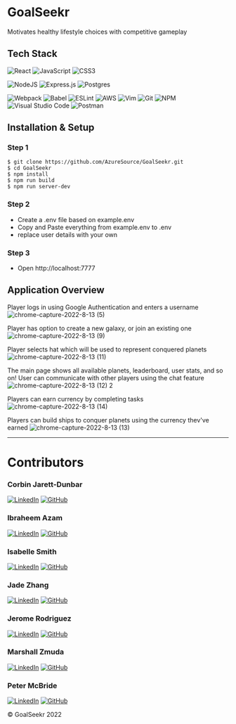 # GoalSeekr
Motivates healthy lifestyle choices with competitive gameplay

## Tech Stack

![React](https://img.shields.io/badge/react-%2320232a.svg?style=for-the-badge&logo=react&logoColor=%2361DAFB)
![JavaScript](https://img.shields.io/badge/JavaScript-323330?style=for-the-badge&logo=javascript&logoColor=F7DF1E) 
![CSS3](https://img.shields.io/badge/css3-%231572B6.svg?style=for-the-badge&logo=css3&logoColor=white)

![NodeJS](https://img.shields.io/badge/node.js-6DA55F?style=for-the-badge&logo=node.js&logoColor=white)
![Express.js](https://img.shields.io/badge/Express.js-000000?style=for-the-badge&logo=express&logoColor=white)
![Postgres](https://img.shields.io/badge/postgres-%23316192.svg?style=for-the-badge&logo=postgresql&logoColor=white)


![Webpack](https://img.shields.io/badge/webpack-%238DD6F9.svg?style=for-the-badge&logo=webpack&logoColor=black) 
![Babel](https://img.shields.io/badge/Babel-F9DC3e?style=for-the-badge&logo=babel&logoColor=black) 
![ESLint](https://img.shields.io/badge/ESLint-4B3263?style=for-the-badge&logo=eslint&logoColor=white)
![AWS](https://img.shields.io/badge/AWS-%23FF9900.svg?style=for-the-badge&logo=amazon-aws&logoColor=white) 
![Vim](https://img.shields.io/badge/VIM-%2311AB00.svg?style=for-the-badge&logo=vim&logoColor=white) 
![Git](https://img.shields.io/badge/git-%23F05033.svg?style=for-the-badge&logo=git&logoColor=white) 
![NPM](https://img.shields.io/badge/NPM-%23000000.svg?style=for-the-badge&logo=npm&logoColor=white) 
![Visual Studio Code](https://img.shields.io/badge/Visual_Studio_Code-0078D4?style=for-the-badge&logo=visual%20studio%20code&logoColor=white)
![Postman](https://img.shields.io/badge/Postman-FF6C37?style=for-the-badge&logo=Postman&logoColor=white)


## Installation & Setup

### Step 1
```
$ git clone https://github.com/AzureSource/GoalSeekr.git
$ cd GoalSeekr
$ npm install
$ npm run build
$ npm run server-dev
```
### Step 2
- Create a .env file based on example.env
- Copy and Paste everything from example.env to .env
- replace user details with your own
### Step 3
- Open http://localhost:7777


## Application Overview

Player logs in using Google Authentication and enters a username
![chrome-capture-2022-8-13 (5)](https://user-images.githubusercontent.com/20650665/189980705-4b124a40-94ea-4ef0-9863-3eeddac30561.gif)
<br/> 

Player has option to create a new galaxy, or join an existing one
![chrome-capture-2022-8-13 (9)](https://user-images.githubusercontent.com/20650665/189981793-c231f598-95f6-4319-b36f-3d3f57942cdc.gif)
<br/>

Player selects hat which will be used to represent conquered planets
![chrome-capture-2022-8-13 (11)](https://user-images.githubusercontent.com/20650665/189982425-e939c78b-a485-4875-b0d3-88a1735e79b0.gif)
<br/>

The main page shows all available planets, leaderboard, user stats, and so on! User can communicate with other players using the chat feature
![chrome-capture-2022-8-13 (12) 2](https://user-images.githubusercontent.com/20650665/189983527-cb4767a5-5396-42b9-91d1-e13c50fab232.gif)
<br/>


Players can earn currency by completing tasks
![chrome-capture-2022-8-13 (14)](https://user-images.githubusercontent.com/20650665/189985932-2a8e77a4-98d6-482d-b542-0d5cea15d29f.gif)
<br/>

Players can build ships to conquer planets using the currency thev've earned
![chrome-capture-2022-8-13 (13)](https://user-images.githubusercontent.com/20650665/189984817-3a5d44c1-a9a6-4277-9d3c-70ccec66a5d7.gif)
<br/>

***

# Contributors


### Corbin Jarett-Dunbar

[![LinkedIn](https://img.shields.io/badge/linkedin-%230077B5.svg?style=for-the-badge&logo=linkedin&logoColor=white)](https://www.linkedin.com/in/corbin-jarett-dunbar/) 
[![GitHub](https://img.shields.io/badge/github-%23121011.svg?style=for-the-badge&logo=github&logoColor=white)](https://github.com/Corbin)

### Ibraheem Azam

[![LinkedIn](https://img.shields.io/badge/linkedin-%230077B5.svg?style=for-the-badge&logo=linkedin&logoColor=white)](https://www.linkedin.com/in/ibraheemazam/) 
[![GitHub](https://img.shields.io/badge/github-%23121011.svg?style=for-the-badge&logo=github&logoColor=white)](https://github.com/ibraheemazam)

### Isabelle Smith

[![LinkedIn](https://img.shields.io/badge/linkedin-%230077B5.svg?style=for-the-badge&logo=linkedin&logoColor=white)](https://www.linkedin.com/in/isabelle-smith-096988237/) 
[![GitHub](https://img.shields.io/badge/github-%23121011.svg?style=for-the-badge&logo=github&logoColor=white)](https://github.com/izzigrace)

### Jade Zhang

[![LinkedIn](https://img.shields.io/badge/linkedin-%230077B5.svg?style=for-the-badge&logo=linkedin&logoColor=white)](https://www.linkedin.com/in/jadezhangyx/) 
[![GitHub](https://img.shields.io/badge/github-%23121011.svg?style=for-the-badge&logo=github&logoColor=white)](https://github.com/JadeZYX)

### Jerome Rodriguez

[![LinkedIn](https://img.shields.io/badge/linkedin-%230077B5.svg?style=for-the-badge&logo=linkedin&logoColor=white)](https://www.linkedin.com/in/jeromemtrodriguez/) 
[![GitHub](https://img.shields.io/badge/github-%23121011.svg?style=for-the-badge&logo=github&logoColor=white)](https://github.com/JeromeMTR)

### Marshall Zmuda

[![LinkedIn](https://img.shields.io/badge/linkedin-%230077B5.svg?style=for-the-badge&logo=linkedin&logoColor=white)](https://www.linkedin.com/in/marshall-zmuda/) 
[![GitHub](https://img.shields.io/badge/github-%23121011.svg?style=for-the-badge&logo=github&logoColor=white)](https://github.com/MarZmu)

### Peter McBride

[![LinkedIn](https://img.shields.io/badge/linkedin-%230077B5.svg?style=for-the-badge&logo=linkedin&logoColor=white)](https://www.linkedin.com/in/petermcbride61/) 
[![GitHub](https://img.shields.io/badge/github-%23121011.svg?style=for-the-badge&logo=github&logoColor=white)](https://github.com/GitPeteM)

© GoalSeekr 2022  
